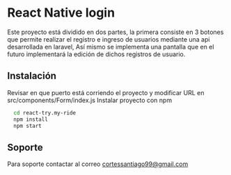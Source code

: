 
# React Native login

Este proyecto está dividido en dos partes, la primera consiste en 3 botones que permite realizar el registro e ingreso de usuarios mediante una api desarrollada en laravel, Así mismo se implementa una pantalla que en el futuro implementará la edición de dichos registros de usuario.




## Instalación

Revisar en que puerto está corriendo el proyecto y modificar URL en src/components/Form/index.js
Instalar proyecto con npm

```bash
  cd react-try.my-ride
  npm install
  npm start
```
    
## Soporte

Para soporte contactar al correo cortessantiago99@gmail.com
